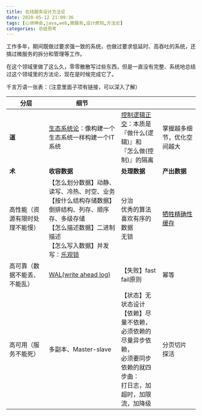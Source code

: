 ```yaml
---
title: 在线服务设计方法论
date: 2020-05-12 21:09:36
tags: [心领神会,java,web,微服务,设计原则,方法论]
categories: 总结思考
---
```


工作多年，期间既做过要求强一致的系统，也做过要求低延时、高吞吐的系统，还搞过微服务的拆分和管理等工作。

在这个领域里做了这么久，零零散散写过些东西，但是一直没有完整、系统地总结过这个领域里的方法论，现在是时候完成它了。

千言万语一张表：（注意里面子项有链接，可以深入了解）

<!-- more -->

|分层|细节|||
| ------ | -------------------------------------------------------- | ------------------------------- | -------------------- |
| **道** | [生态系统论](https://mp.weixin.qq.com/s/saFW6DfkSenR5rg9KlY5uA)：像构建一个生态系统一样构建一个IT系统 | [控制逻辑正交](https://coolshell.cn/articles/10652.html)：本质是<br />『做什么(逻辑)』和<br />『怎么做(控制)』的隔离 | 掌握越多细节，优化空间越大 |
| **术** | **收容数据**                                             | **处理数据**                    | **产出数据**         |
| 高性能（资源有限时处理不能慢） | 【怎么划分数据】动静、读写、冷热、时空、业务<br />【按什么结构存储数据】倒排结构、列存、顺序存、多级存储<br />【怎么描述数据】二进制描述<br />【怎么写入数据】并发写：[乐观锁](https://lihongyu.me/2019/04/18/数据库字段规范及乐观锁常见错误/)<br /> | 分治<br />优秀的算法喜欢有序的数据<br />无锁 | [牺牲精确性](https://mp.weixin.qq.com/s/TDJz9WLQercAvlMhHc1QDQ)<br />[缓存](https://coolshell.cn/articles/17416.html) |
| 高可靠（数据不能丢、不能乱） | [WAL(write ahead log)](https://mp.weixin.qq.com/s/aDYOrZdebNxMQEauu2_z3w) | 【失败】fast fail原则<br /> | 幂等 |
| 高可用（服务不能死） | 多副本、Master-slave | 【状态】无状态设计<br />【依赖】尽量不依赖，<br />必须依赖的尽量异步依赖，<br />必须要同步依赖的就四步曲：<br />打日志，加超时，加限流，加降级 | 分页切片<br />探活 |

